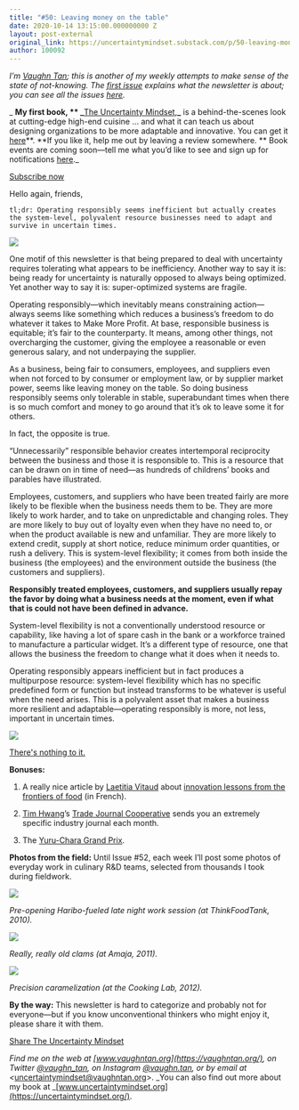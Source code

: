 ```yaml
---
title: "#50: Leaving money on the table"
date: 2020-10-14 13:15:00.000000000 Z
layout: post-external
original_link: https://uncertaintymindset.substack.com/p/50-leaving-money-on-the-table
author: 100092
---
```


_I’m [Vaughn Tan](https://vaughntan.org/); this is another of my weekly attempts to make sense of the state of not-knowing. The [first issue](https://uncertaintymindset.substack.com/p/the-uncertainty-mindset) explains what the newsletter is about; you can see all the issues [here](https://uncertaintymindset.substack.com/)._

_ **My first book, ** _**[The Uncertainty Mindset](https://uncertaintymindset.org/),**_** is a behind-the-scenes look at cutting-edge high-end cuisine … and what it can teach us about designing organizations to be more adaptable and innovative. You can get it [here](https://uncertaintymindset.org/resources.html#buy)**.  **If you like it, help me out by leaving a review somewhere. ** Book events are coming soon—tell me what you’d like to see and sign up for notifications [here](https://forms.gle/LDs9ekaQxoRnLn5V6)._

[Subscribe now](https://uncertaintymindset.substack.com/subscribe?)

Hello again, friends,

```
tl;dr: Operating responsibly seems inefficient but actually creates the system-level, polyvalent resource businesses need to adapt and survive in uncertain times.
```
[![](https://substackcdn.com/image/fetch/w_1456,c_limit,f_auto,q_auto:good,fl_progressive:steep/https%3A%2F%2Fbucketeer-e05bbc84-baa3-437e-9518-adb32be77984.s3.amazonaws.com%2Fpublic%2Fimages%2F47e8f092-943b-4757-89ea-f17936439d3c_1017x1249.jpeg)](https://substackcdn.com/image/fetch/f_auto,q_auto:good,fl_progressive:steep/https%3A%2F%2Fbucketeer-e05bbc84-baa3-437e-9518-adb32be77984.s3.amazonaws.com%2Fpublic%2Fimages%2F47e8f092-943b-4757-89ea-f17936439d3c_1017x1249.jpeg)

One motif of this newsletter is that being prepared to deal with uncertainty requires tolerating what appears to be inefficiency. Another way to say it is: being ready for uncertainty is naturally opposed to always being optimized. Yet another way to say it is: super-optimized systems are fragile.

Operating responsibly—which inevitably means constraining action—always seems like something which reduces a business’s freedom to do whatever it takes to Make More Profit. At base, responsible business is equitable; it’s fair to the counterparty. It means, among other things, not overcharging the customer, giving the employee a reasonable or even generous salary, and not underpaying the supplier.

As a business, being fair to consumers, employees, and suppliers even when not forced to by consumer or employment law, or by supplier market power, seems like leaving money on the table. So doing business responsibly seems only tolerable in stable, superabundant times when there is so much comfort and money to go around that it’s ok to leave some it for others.

In fact, the opposite is true.

“Unnecessarily” responsible behavior creates intertemporal reciprocity between the business and those it is responsible to. This is a resource that can be drawn on in time of need—as hundreds of childrens’ books and parables have illustrated.

Employees, customers, and suppliers who have been treated fairly are more likely to be flexible when the business needs them to be. They are more likely to work harder, and to take on unpredictable and changing roles. They are more likely to buy out of loyalty even when they have no need to, or when the product available is new and unfamiliar. They are more likely to extend credit, supply at short notice, reduce minimum order quantities, or rush a delivery. This is system-level flexibility; it comes from both inside the business (the employees) and the environment outside the business (the customers and suppliers).

**Responsibly treated employees, customers, and suppliers usually repay the favor by doing what a business needs at the moment, even if what that is could not have been defined in advance.**

System-level flexibility is not a conventionally understood resource or capability, like having a lot of spare cash in the bank or a workforce trained to manufacture a particular widget. It’s a different type of resource, one that allows the business the freedom to change what it does when it needs to.

Operating responsibly appears inefficient but in fact produces a multipurpose resource: system-level flexibility which has no specific predefined form or function but instead transforms to be whatever is useful when the need arises. This is a polyvalent asset that makes a business more resilient and adaptable—operating responsibly is more, not less, important in uncertain times.

[![](https://substackcdn.com/image/fetch/w_1456,c_limit,f_auto,q_auto:good,fl_progressive:steep/https%3A%2F%2Fbucketeer-e05bbc84-baa3-437e-9518-adb32be77984.s3.amazonaws.com%2Fpublic%2Fimages%2Feb82cdfa-a70a-4411-8555-d0ff2d4b61a0_937x1249.jpeg)](https://substackcdn.com/image/fetch/f_auto,q_auto:good,fl_progressive:steep/https%3A%2F%2Fbucketeer-e05bbc84-baa3-437e-9518-adb32be77984.s3.amazonaws.com%2Fpublic%2Fimages%2Feb82cdfa-a70a-4411-8555-d0ff2d4b61a0_937x1249.jpeg)

[There's nothing to it.](https://music.youtube.com/watch?v=gutE8I0Tk3E&list=PLXy4K0Fov3l4nLLyoevBPaj3zlUfjF_J-)

**Bonuses:**

1. A really nice article by [Laetitia Vitaud](https://twitter.com/Vitolae) about [innovation lessons from the frontiers of food](https://www.welcometothejungle.com/fr/articles/lecons-innovation-gastronomie) (in French). 

2. [Tim Hwang](https://twitter.com/timhwang)’s [Trade Journal Cooperative](https://www.tradejournalcooperative.com/) sends you an extremely specific industry journal each month.

3. The [Yuru-Chara Grand Prix](https://www.yurugp.jp/en/).

**Photos from the field:**  Until Issue #52, each week I’ll post some photos of everyday work in culinary R&D teams, selected from thousands I took during fieldwork.

[![](https://substackcdn.com/image/fetch/w_1456,c_limit,f_auto,q_auto:good,fl_progressive:steep/https%3A%2F%2Fbucketeer-e05bbc84-baa3-437e-9518-adb32be77984.s3.amazonaws.com%2Fpublic%2Fimages%2F370089eb-85e9-4d82-aee0-8393f90900ee_1280x960.jpeg)](https://substackcdn.com/image/fetch/f_auto,q_auto:good,fl_progressive:steep/https%3A%2F%2Fbucketeer-e05bbc84-baa3-437e-9518-adb32be77984.s3.amazonaws.com%2Fpublic%2Fimages%2F370089eb-85e9-4d82-aee0-8393f90900ee_1280x960.jpeg)

_Pre-opening Haribo-fueled late night work session (at ThinkFoodTank, 2010)._

[![](https://substackcdn.com/image/fetch/w_1456,c_limit,f_auto,q_auto:good,fl_progressive:steep/https%3A%2F%2Fbucketeer-e05bbc84-baa3-437e-9518-adb32be77984.s3.amazonaws.com%2Fpublic%2Fimages%2Fcf351909-6efc-4f18-bc61-edf011686160_937x1249.jpeg)](https://substackcdn.com/image/fetch/f_auto,q_auto:good,fl_progressive:steep/https%3A%2F%2Fbucketeer-e05bbc84-baa3-437e-9518-adb32be77984.s3.amazonaws.com%2Fpublic%2Fimages%2Fcf351909-6efc-4f18-bc61-edf011686160_937x1249.jpeg)

_Really, really old clams (at Amaja, 2011)._

[![](https://substackcdn.com/image/fetch/w_1456,c_limit,f_auto,q_auto:good,fl_progressive:steep/https%3A%2F%2Fbucketeer-e05bbc84-baa3-437e-9518-adb32be77984.s3.amazonaws.com%2Fpublic%2Fimages%2F9789bb66-e07b-4051-9e27-1f5b492002f2_937x1249.jpeg)](https://substackcdn.com/image/fetch/f_auto,q_auto:good,fl_progressive:steep/https%3A%2F%2Fbucketeer-e05bbc84-baa3-437e-9518-adb32be77984.s3.amazonaws.com%2Fpublic%2Fimages%2F9789bb66-e07b-4051-9e27-1f5b492002f2_937x1249.jpeg)

_Precision caramelization (at the Cooking Lab, 2012)._

**By the way:**  This newsletter is hard to categorize and probably not for everyone—but if you know unconventional thinkers who might enjoy it, please share it with them.

[Share The Uncertainty Mindset](https://uncertaintymindset.substack.com/?utm_source=substack&utm_medium=email&utm_content=share&action=share)

_Find me on the web at _[www.vaughntan.org](https://vaughntan.org/)_, on Twitter _[@vaughn\_tan](https://twitter.com/vaughn_tan)_, on Instagram _[@vaughn.tan](https://www.instagram.com/vaughn.tan/)_, or by email at \<_[uncertaintymindset@vaughntan.org](mailto:uncertaintymindset@vaughntan.org)\>. _You can also find out more about my book at _[www.uncertaintymindset.org](https://uncertaintymindset.org/).

